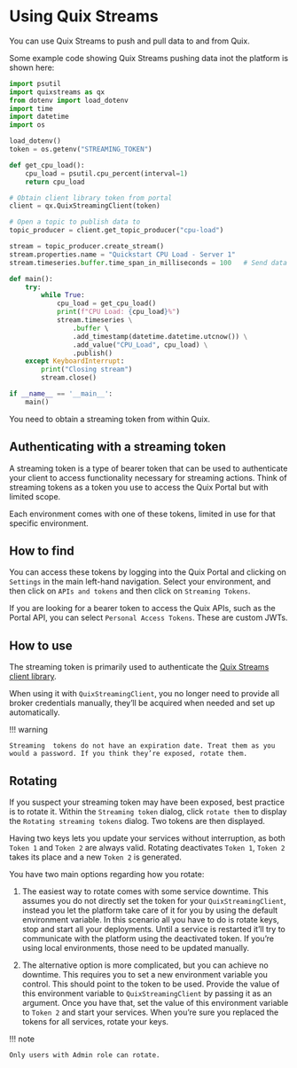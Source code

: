 # Using Quix Streams

You can use Quix Streams to push and pull data to and from Quix. 

Some example code showing Quix Streams pushing data inot the platform is shown here:

```python
import psutil
import quixstreams as qx
from dotenv import load_dotenv
import time
import datetime
import os

load_dotenv()
token = os.getenv("STREAMING_TOKEN")

def get_cpu_load():
    cpu_load = psutil.cpu_percent(interval=1)
    return cpu_load

# Obtain client library token from portal
client = qx.QuixStreamingClient(token)

# Open a topic to publish data to
topic_producer = client.get_topic_producer("cpu-load")

stream = topic_producer.create_stream()
stream.properties.name = "Quickstart CPU Load - Server 1"
stream.timeseries.buffer.time_span_in_milliseconds = 100   # Send data in 100 ms chunks

def main():
    try:
        while True:
            cpu_load = get_cpu_load()
            print(f"CPU Load: {cpu_load}%")
            stream.timeseries \
                .buffer \ 
                .add_timestamp(datetime.datetime.utcnow()) \
                .add_value("CPU_Load", cpu_load) \
                .publish()
    except KeyboardInterrupt:
        print("Closing stream")
        stream.close()

if __name__ == '__main__':
    main()
```

You need to obtain a streaming token from within Quix.

## Authenticating with a streaming token

A streaming token is a type of bearer token that can be used to authenticate your client to access functionality necessary for streaming actions. Think of streaming tokens as a token you use to access the Quix Portal but with limited scope.

Each environment comes with one of these tokens, limited in use for that specific environment.

## How to find

You can access these tokens by logging into the Quix Portal and clicking on `Settings` in the main left-hand navigation. Select your environment, and then click on `APIs and tokens` and then click on `Streaming Tokens`.

If you are looking for a bearer token to access the Quix APIs, such as the Portal API, you can select `Personal Access Tokens`. These are custom JWTs.

## How to use

The streaming token is primarily used to authenticate the [Quix Streams client library](../../client-library-intro.md).

When using it with `QuixStreamingClient`, you no longer need to provide all broker credentials manually, they’ll be acquired when needed and set up automatically.

!!! warning

	Streaming  tokens do not have an expiration date. Treat them as you would a password. If you think they’re exposed, rotate them.

## Rotating

If you suspect your streaming token may have been exposed, best practice is to rotate it. Within the `Streaming token` dialog, click `rotate them` to display the `Rotating streaming tokens` dialog. Two tokens are then displayed.

Having two keys lets you update your services without interruption, as both `Token 1` and `Token 2` are always valid. Rotating deactivates `Token 1`, `Token 2` takes its place and a new `Token 2` is generated.

You have two main options regarding how you rotate:

1. The easiest way to rotate comes with some service downtime. This assumes you do not directly set the token for your `QuixStreamingClient`, instead you let the platform take care of it for you by using the default environment variable. In this scenario all you have to do is rotate keys, stop and start all your deployments. Until a service is restarted it’ll try to communicate with the platform using the deactivated token. If you’re using local environments, those need to be updated manually.

2. The alternative option is more complicated, but you can achieve no downtime. This requires you to set a new environment variable you control. This should point to the token to be used. Provide the value of this environment variable to `QuixStreamingClient` by passing it as an argument. Once you have that, set the value of this environment variable to `Token 2` and start your services. When you’re sure you replaced the tokens for all services, rotate your keys.

!!! note

	Only users with Admin role can rotate.
